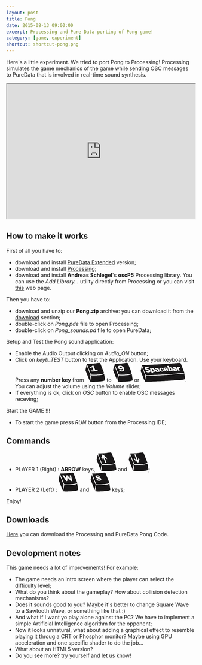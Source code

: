 ```yaml
---
layout: post
title: Pong
date: 2015-08-13 09:00:00
excerpt: Processing and Pure Data porting of Pong game!
category: [game, experiment]
shortcut: shortcut-pong.png
---
```


Here's a little experiment. We tried to port Pong to Processing! Processing simulates the game mechanics of the game while sending OSC messages to PureData that is involved in real-time sound synthesis.


<iframe width="100%" height="360" src="https://www.youtube.com/embed/xQObbtbZZw0"  allowfullscreen></iframe>

## How to make it works

First of all you have to:

* download and install [PureData Extended](http://puredata.info) version;
* download and install [Processing](https://processing.org);
* download and install **Andreas Schlegel**'s **oscP5** Processing library. You can use the _Add Library..._ utility directly from Processing or you can visit [this](http://www.sojamo.de/libraries/oscP5/) web page.

Then you have to:

* download and unzip our **Pong.zip** archive: you can download it from the [download](#pong-download-section) section;
* double-click on _Pong.pde_ file to open Processing;
* double-click on _Pong_sounds.pd_ file to open PureData;

Setup and Test the Pong sound application:

* Enable the Audio Output clicking on _Audio_ON_ button;
* Click on _keyb_TEST_ button to test the Application. Use your keyboard. Press any **number key** from ![1](/assets/images/pong/1.jpg) to ![9](/assets/images/pong/9.jpg) or ![spacebar](/assets/images/pong/spacebar.jpg). You can adjust the volume using the _Volume_ slider;
* If everything is ok, click on _OSC_ button to enable OSC messages receving;

Start the GAME !!!

* To start the game press _RUN_ button from the Processing IDE;

## Commands

* PLAYER 1 (Right) : **ARROW** keys, ![UP](/assets/images/pong/UP.jpg) and ![DOWN](/assets/images/pong/DOWN.jpg);
* PLAYER 2 (Left)  : ![W](/assets/images/pong/W.jpg) and ![S](/assets/images/pong/S.jpg) keys;


Enjoy!

<a id="pong-download-section">

## Downloads

[Here](assets/donwloads/pong/pong.zip) you can download the Processing and PureData Pong Code.

## Devolopment notes

This game needs a lot of improvements! For example:

* The game needs an intro screen where the player can select the difficulty level;
* What do you think about the gameplay? How about collision detection mechanisms?
* Does it sounds good to you? Maybe it's better to change Square Wave to a Sawtooth Wave, or something like that :)
* And what if I want yo play alone against the PC? We have to implement a simple Artificial Intelligence algorithm for the opponent;
* Now it looks unnatural, what about adding a graphical effect to resemble playing it throug a CRT or Phosphor monitor? Maybe using GPU acceleration and one specific shader to do the job...
* What about an HTML5 version?
* Do you see more? try yourself and let us know!
